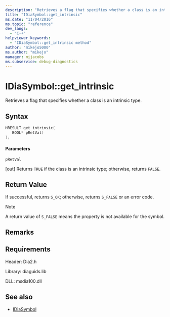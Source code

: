 ```yaml
---
description: "Retrieves a flag that specifies whether a class is an intrinsic type."
title: "IDiaSymbol::get_intrinsic"
ms.date: "11/04/2016"
ms.topic: "reference"
dev_langs:
  - "C++"
helpviewer_keywords:
  - "IDiaSymbol::get_intrinsic method"
author: "mikejo5000"
ms.author: "mikejo"
manager: mijacobs
ms.subservice: debug-diagnostics
---
```

# IDiaSymbol::get_intrinsic

Retrieves a flag that specifies whether a class is an intrinsic type.

## Syntax

```C++
HRESULT get_intrinsic( 
   BOOL* pRetVal)
);
```

#### Parameters
 `pRetVal`

[out] Returns `TRUE` if the class is an intrinsic type; otherwise, returns `FALSE`.

## Return Value
 If successful, returns `S_OK`; otherwise, returns `S_FALSE` or an error code.

> [!NOTE]
> A return value of `S_FALSE` means the property is not available for the symbol.

## Remarks

## Requirements
 Header: Dia2.h

 Library: diaguids.lib

 DLL: msdia100.dll

## See also
- [IDiaSymbol](../../debugger/debug-interface-access/idiasymbol.md)
